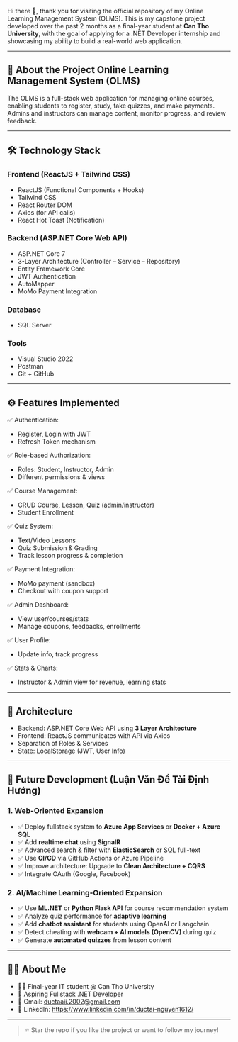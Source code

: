Hi there 👋, thank you for visiting the official repository of my Online Learning Management System (OLMS). This is my capstone project developed over the past 2 months as a final-year student at **Can Tho University**, with the goal of applying for a .NET Developer internship and showcasing my ability to build a real-world web application.

---

## 🚀 About the Project Online Learning Management System (OLMS)

The OLMS is a full-stack web application for managing online courses, enabling students to register, study, take quizzes, and make payments. Admins and instructors can manage content, monitor progress, and review feedback.

---

## 🛠️ Technology Stack

### Frontend (ReactJS + Tailwind CSS)
- ReactJS (Functional Components + Hooks)
- Tailwind CSS
- React Router DOM
- Axios (for API calls)
- React Hot Toast (Notification)

### Backend (ASP.NET Core Web API)
- ASP.NET Core 7
- 3-Layer Architecture (Controller – Service – Repository)
- Entity Framework Core
- JWT Authentication
- AutoMapper
- MoMo Payment Integration

### Database
- SQL Server

### Tools
- Visual Studio 2022
- Postman
- Git + GitHub

---

## ⚙️ Features Implemented

✅ Authentication:
- Register, Login with JWT
- Refresh Token mechanism

✅ Role-based Authorization:
- Roles: Student, Instructor, Admin
- Different permissions & views

✅ Course Management:
- CRUD Course, Lesson, Quiz (admin/instructor)
- Student Enrollment

✅ Quiz System:
- Text/Video Lessons
- Quiz Submission & Grading
- Track lesson progress & completion

✅ Payment Integration:
- MoMo payment (sandbox)
- Checkout with coupon support

✅ Admin Dashboard:
- View user/courses/stats
- Manage coupons, feedbacks, enrollments

✅ User Profile:
- Update info, track progress

✅ Stats & Charts:
- Instructor & Admin view for revenue, learning stats

---

## 🧱 Architecture
- Backend: ASP.NET Core Web API using **3 Layer Architecture**
- Frontend: ReactJS communicates with API via Axios
- Separation of Roles & Services
- State: LocalStorage (JWT, User Info)

---

## 🔮 Future Development (Luận Văn Đề Tài Định Hướng)

### 1. **Web-Oriented Expansion**
- ✅ Deploy fullstack system to **Azure App Services** or **Docker + Azure SQL**
- ✅ Add **realtime chat** using **SignalR**
- ✅ Advanced search & filter with **ElasticSearch** or SQL full-text
- ✅ Use **CI/CD** via GitHub Actions or Azure Pipeline
- ✅ Improve architecture: Upgrade to **Clean Architecture + CQRS**
- ✅ Integrate OAuth (Google, Facebook)

### 2. **AI/Machine Learning-Oriented Expansion**
- ✅ Use **ML.NET** or **Python Flask API** for course recommendation system
- ✅ Analyze quiz performance for **adaptive learning**
- ✅ Add **chatbot assistant** for students using OpenAI or Langchain
- ✅ Detect cheating with **webcam + AI models (OpenCV)** during quiz
- ✅ Generate **automated quizzes** from lesson content

---

## 🧑‍💻 About Me

- 👨‍🎓 Final-year IT student @ Can Tho University
- 💼 Aspiring Fullstack .NET Developer
- 📧 Gmail: ductaaii.2002@gmail.com
- 🔗 LinkedIn: https://www.linkedin.com/in/ductai-nguyen1612/

---

> ⭐ Star the repo if you like the project or want to follow my journey!
```
